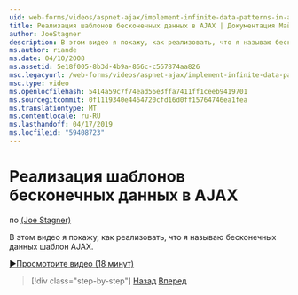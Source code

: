 ```yaml
---
uid: web-forms/videos/aspnet-ajax/implement-infinite-data-patterns-in-ajax
title: Реализация шаблонов бесконечных данных в AJAX | Документация Майкрософт
author: JoeStagner
description: В этом видео я покажу, как реализовать, что я называю бесконечных данных шаблон AJAX.
ms.author: riande
ms.date: 04/10/2008
ms.assetid: 5e18f005-8b3d-4b9a-866c-c567874aa826
msc.legacyurl: /web-forms/videos/aspnet-ajax/implement-infinite-data-patterns-in-ajax
msc.type: video
ms.openlocfilehash: 5414a59c7f74ead56e3ffa7411ff1ceeb9419701
ms.sourcegitcommit: 0f1119340e4464720cfd16d0ff15764746ea1fea
ms.translationtype: MT
ms.contentlocale: ru-RU
ms.lasthandoff: 04/17/2019
ms.locfileid: "59408723"
---
```

# <a name="implement-infinite-data-patterns-in-ajax"></a>Реализация шаблонов бесконечных данных в AJAX

по [(Joe Stagner)](https://github.com/JoeStagner)

В этом видео я покажу, как реализовать, что я называю бесконечных данных шаблон AJAX.

[&#9654;Просмотрите видео (18 минут)](https://channel9.msdn.com/Blogs/ASP-NET-Site-Videos/implement-infinite-data-patterns-in-ajax)

> [!div class="step-by-step"]
> [Назад](use-aspnet-ajax-cascading-drop-down-control-to-access-a-database.md)
> [Вперед](basic-aspnet-authentication-in-an-ajax-enabled-application.md)
